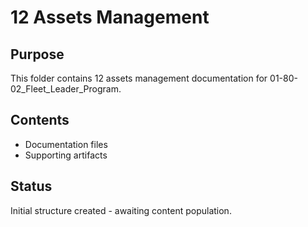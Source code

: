 # 12 Assets Management

## Purpose
This folder contains 12 assets management documentation for 01-80-02_Fleet_Leader_Program.

## Contents
- Documentation files
- Supporting artifacts

## Status
Initial structure created - awaiting content population.
